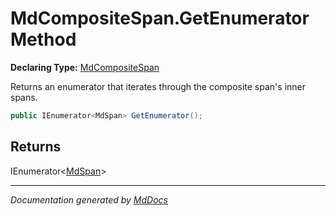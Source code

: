 # MdCompositeSpan.GetEnumerator Method

**Declaring Type:** [MdCompositeSpan](../index.md)

Returns an enumerator that iterates through the composite span's inner spans.

```csharp
public IEnumerator<MdSpan> GetEnumerator();
```

## Returns

IEnumerator\<[MdSpan](../../MdSpan/index.md)\>

___

*Documentation generated by [MdDocs](https://github.com/ap0llo/mddocs)*
